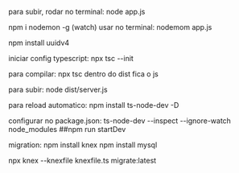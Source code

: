 para subir, rodar no terminal:
node app.js

npm i nodemon -g
(watch) usar no terminal:
nodemom app.js


npm install uuidv4

iniciar config typescript:
 npx tsc --init

 para compilar:
 npx tsc
 dentro do dist fica o js

 para subir: 
 node dist/server.js

 para reload automatico:
 npm install ts-node-dev -D
 
configurar no package.json: ts-node-dev --inspect --ignore-watch node_modules
##npm run startDev

migration:
npm install knex
npm install mysql


npx knex --knexfile knexfile.ts migrate:latest